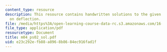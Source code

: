 ```yaml
---
content_type: resource
description: This resource contains handwritten solutions to the given problem set
  on deflection.
file: /media/https%3A/open-learning-course-data-rc.s3.amazonaws.com/16-01-unified-engineering-i-ii-iii-iv-fall-2005-spring-2006/e23c292efb88a8968b8684ec916fad1f_m04_ps02_sol.pdf
file_type: application/pdf
resourcetype: Document
title: m04_ps02_sol.pdf
uid: e23c292e-fb88-a896-8b86-84ec916fad1f
---
```

